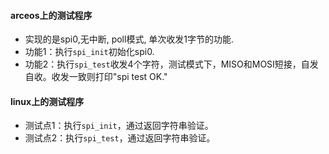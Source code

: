 #### arceos上的测试程序

- 实现的是spi0,无中断, poll模式, 单次收发1字节的功能.
- 功能1：执行`spi_init`初始化spi0.
- 功能2：执行`spi_test`收发4个字符，测试模式下，MISO和MOSI短接，自发自收。收发一致则打印"spi test OK."

#### linux上的测试程序

- 测试点1：执行`spi_init`，通过返回字符串验证。
- 测试点2：执行`spi_test`，通过返回字符串验证。